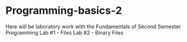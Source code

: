 # Programming-basics-2
Here will be laboratory work with the Fundamentals of Second Semester Programming
Lab #1 - Files
Lab #2 - Binary Files
